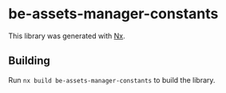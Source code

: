 # be-assets-manager-constants

This library was generated with [Nx](https://nx.dev).

## Building

Run `nx build be-assets-manager-constants` to build the library.
